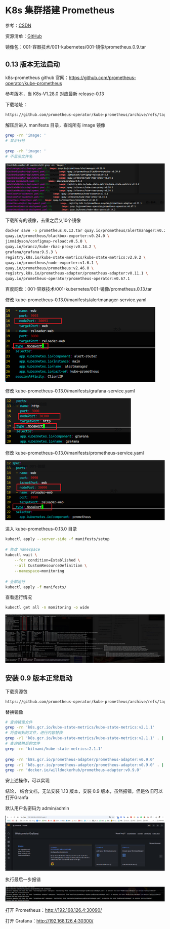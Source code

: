 # K8s 集群搭建 Prometheus

参考：[CSDN](https://blog.csdn.net/m0_51510236/article/details/132601350)

资源清单：[GitHub](https://github.com/YuncenLiu/code-example/tree/master/kubernetes/src/main/kube-prometheus-0.9.0)

镜像包：001-容器技术/001-kubernetes/001-镜像/prometheus.0.9.tar



## 0.13 版本无法启动

k8s-prometheus github 官网：https://github.com/prometheus-operator/kube-prometheus

参考版本，当 K8s-V1.28.0 对应最新 release-0.13

下载地址：

```sh
https://github.com/prometheus-operator/kube-prometheus/archive/refs/tags/v0.13.0.tar.gz
```



解压后进入 manifests 目录，查询所有 image 镜像

```sh
grep -rn 'image: '
# 显示行号

grep -rh 'image: '
# 不显示文件名
```

![image-20250114215051561](images/09、搭建%20Prometheus/image-20250114215051561.png)



下载所有的镜像，去重之后又10个镜像

```sh
docker save -o prometheus.0.13.tar quay.io/prometheus/alertmanager:v0.26.0 \
quay.io/prometheus/blackbox-exporter:v0.24.0 \
jimmidyson/configmap-reload:v0.5.0 \
quay.io/brancz/kube-rbac-proxy:v0.14.2 \
grafana/grafana:9.5.3 \
registry.k8s.io/kube-state-metrics/kube-state-metrics:v2.9.2 \
quay.io/prometheus/node-exporter:v1.6.1 \
quay.io/prometheus/prometheus:v2.46.0 \
registry.k8s.io/prometheus-adapter/prometheus-adapter:v0.11.1 \
quay.io/prometheus-operator/prometheus-operator:v0.67.1
```



百度网盘：001-容器技术/001-kubernetes/001-镜像/prometheus.0.13.tar





修改 kube-prometheus-0.13.0/manifests/alertmanager-service.yaml

![image-20250114222253256](images/09、搭建%20Prometheus/image-20250114222253256.png)



修改 kube-prometheus-0.13.0/manifests/grafana-service.yaml

![image-20250114222425956](images/09、搭建%20Prometheus/image-20250114222425956.png)



修改 kube-prometheus-0.13.0/manifests/prometheus-service.yaml

![image-20250114222520868](images/09、搭建%20Prometheus/image-20250114222520868.png)



进入 kube-prometheus-0.13.0 目录

```sh
kubectl apply --server-side -f manifests/setup

# 修改 namespace
kubectl wait \
	--for condition=Established \
	--all CustomResourceDefinition \
	--namespace=monitoring
	
# 全部运行
kubectl apply -f manifests/
```

查看运行情况

```sh
kubectl get all -n monitoring -o wide
```



![image-20250114222931047](images/09、搭建%20Prometheus/image-20250114222931047.png)





## 安装 0.9 版本正常启动



下载资源包

```sh
https://github.com/prometheus-operator/kube-prometheus/archive/refs/tags/v0.9.0.tar.gz
```



替换镜像

```sh
# 查询镜像文件
grep -rn 'k8s.gcr.io/kube-state-metrics/kube-state-metrics:v2.1.1'
# 将查询到的文件，进行内容替换
grep -rl 'k8s.gcr.io/kube-state-metrics/kube-state-metrics:v2.1.1' . | xargs sed -i 's|k8s.gcr.io/kube-state-metrics/kube-state-metrics:v2.1.1|bitnami/kube-state-metrics:2.1.1|g'
# 查询替换后的文件
grep -rn 'bitnami/kube-state-metrics:2.1.1'

grep -rn 'k8s.gcr.io/prometheus-adapter/prometheus-adapter:v0.9.0'
grep -rl 'k8s.gcr.io/prometheus-adapter/prometheus-adapter:v0.9.0' . | xargs sed -i 's|k8s.gcr.io/prometheus-adapter/prometheus-adapter:v0.9.0|docker.io/willdockerhub/prometheus-adapter:v0.9.0|g'
grep -rn 'docker.io/willdockerhub/prometheus-adapter:v0.9.0'
```

安上述操作，可以实现



结论， 结合文档，无法安装 1.13 版本，安装 0.9 版本，虽然报错，但是依旧可以打开Granfa 

默认用户名密码为 admin/admin

![image-20250114231955260](images/09、搭建%20Prometheus/image-20250114231955260.png)

执行最后一步报错

![image-20250114232023101](images/09、搭建%20Prometheus/image-20250114232023101.png)





打开 Prometheus：http://192.168.126.4:30090/

打开 Grafana：http://192.168.126.4:30300/